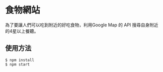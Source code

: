 # 食物網站
為了要讓人們可以吃到附近的好吃食物，利用Google Map 的 API
搜尋自身附近的4星以上餐聽。

## 使用方法
```shell
$ npm install
$ npm start
```